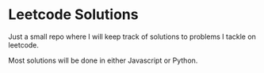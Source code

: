 # Leetcode Solutions 
Just a small repo where I will keep track of solutions to problems I tackle on leetcode.

Most solutions will be done in either Javascript or Python. 
